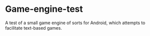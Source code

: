 # Game-engine-test
A test of a small game engine of sorts for Android, which attempts to facilitate text-based games.
